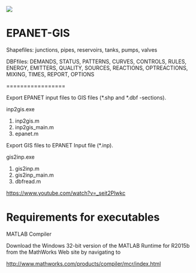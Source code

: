 <a href="http://www.kios.ucy.ac.cy"><img src="http://www.kios.ucy.ac.cy/templates/favourite/images/kios_logo_hover.png"/><a>

EPANET-GIS
==========
Shapefiles: junctions, pipes, reservoirs, tanks, pumps, valves

DBFfiles: DEMANDS, STATUS, PATTERNS, CURVES, CONTROLS, RULES, ENERGY, EMITTERS, QUALITY, SOURCES, REACTIONS, OPTREACTIONS, MIXING, TIMES, REPORT, OPTIONS

=================

Export EPANET input files to GIS files (*.shp and *.dbf -sections).

inp2gis.exe

1. inp2gis.m 
2. inp2gis_main.m 
3. epanet.m

Export GIS files to EPANET Input file (*.inp).

gis2inp.exe

1. gis2inp.m 
2. gis2inp_main.m 
3. dbfread.m

https://www.youtube.com/watch?v=_seit2Plwkc

Requirements for executables
============================

MATLAB Compiler

Download the Windows 32-bit version of the MATLAB Runtime for R2015b 
from the MathWorks Web site by navigating to

   http://www.mathworks.com/products/compiler/mcr/index.html
   
